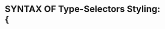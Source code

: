 # SYNTAX OF Type-Selectors Styling: <element> { <style>: <properties>; }

### 1: You can style the elements inside the <head> of the HTML document.
like this:
        `p {
            text-align: center;
        }

        or you can group so many with a single styling form like this:
        h1, h2, p {
            text-align: center;
        }`

### 2: You have styled three elements by writing CSS inside the style tags. This works, but since there will be many more styles, it's best to put all the styles in a separate file and link to it.
We have created a separate styles.css file for you and switched the editor view to that file. You can change between files with the tabs at the top of the editor.

### 3: HOW TO LINK THE CSS TO HTML?
inside the <head> of the HTML document, use the self-closing <link> with its two attributes set to:
    1. href="<the directory of your CSS file>"
    2. rel="stylesheet"

DONE! :)

### 4: For the styling of the page to look similar on MOBILE as it does on a DESKTOP or LAPTOP, you need to add a meta element with a special content attribute.
<meta name="viewport" content="width=device-width, initial-scale=1.0">

### 5: <div> element is mainly used for designing Layout purposes unlike unlike the other content elements you have used so far.
up until now, move all the body parts, into a <div> element.

we can style the <div> separately so that this DIV element is only affected with our style. like:
div {
    width: 300px; (or we can say 80% which means 80% of the PARENT ELEMENT, so that if the parent is BODY ....)
    background-color: burlywood; 
}
for now, for centering the <div> element inside its PARENT which is <body>, we use this:
div {
    ...
    margin-left: auto;
    margin-right: auto;
}

### 6: Syntax of Class-Selector Styling: .class-name { styles }
first you have to define your let's say <div> element a Class name:
    <div class="menu"> for example.
    then inside your CSS:
    .menu {
        ...
    }